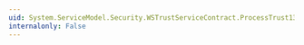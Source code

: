 ```yaml
---
uid: System.ServiceModel.Security.WSTrustServiceContract.ProcessTrust13IssueResponse(System.ServiceModel.Channels.Message)
internalonly: False
---
```

